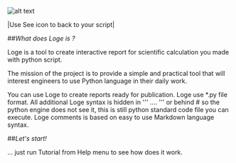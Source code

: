 ![alt text](x_start.png)

|Use See icon to back to your script|

##*What does Loge is ?*

Loge is a tool to create interactive report for scientific calculation you made with python script.

The mission of the project is to provide a simple and practical tool that will interest engineers to use Python language in their daily work.

You can use Loge to create reports ready for publication. Loge use *.py file format.
All additional Loge syntax is hidden in ''' .... ''' or behind # so the python engine does not see it, this is still python standard code file you can execute. 
Loge comments is based on easy to use Markdown language syntax.

##*Let's start!*

... just run Tutorial from Help menu to see how does it work.

